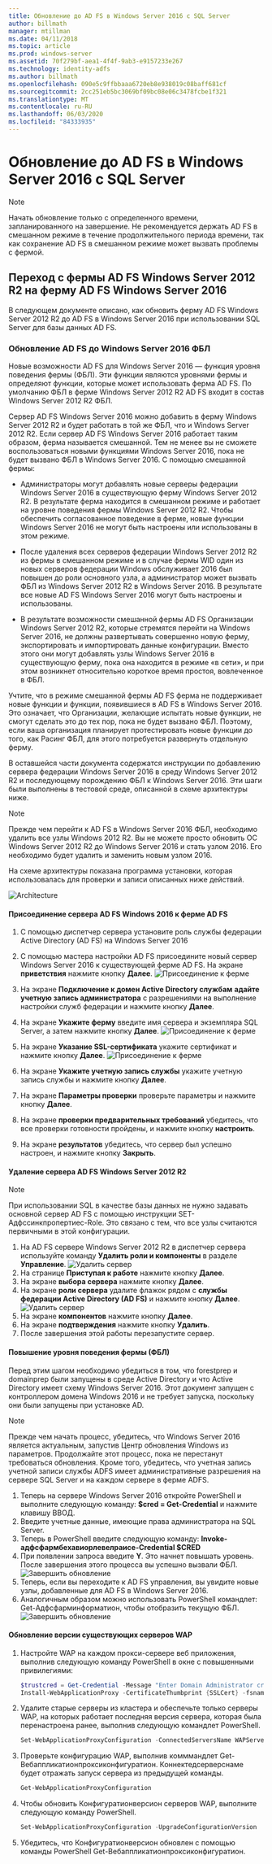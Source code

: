 ```yaml
---
title: Обновление до AD FS в Windows Server 2016 с SQL Server
author: billmath
manager: mtillman
ms.date: 04/11/2018
ms.topic: article
ms.prod: windows-server
ms.assetid: 70f279bf-aea1-4f4f-9ab3-e9157233e267
ms.technology: identity-adfs
ms.author: billmath
ms.openlocfilehash: 090e5c9ffbbaaa6720eb8e938019c08baff681cf
ms.sourcegitcommit: 2cc251eb5bc3069bf09bc08e06c3478fcbe1f321
ms.translationtype: MT
ms.contentlocale: ru-RU
ms.lasthandoff: 06/03/2020
ms.locfileid: "84333935"
---
```

# <a name="upgrading-to-ad-fs-in-windows-server-2016-with-sql-server"></a>Обновление до AD FS в Windows Server 2016 с SQL Server


> [!NOTE]  
> Начать обновление только с определенного времени, запланированного на завершение. Не рекомендуется держать AD FS в смешанном режиме в течение продолжительного периода времени, так как сохранение AD FS в смешанном режиме может вызвать проблемы с фермой.


## <a name="moving-from-a-windows-server-2012-r2-ad-fs-farm-to-a-windows-server-2016-ad-fs-farm"></a>Переход с фермы AD FS Windows Server 2012 R2 на ферму AD FS Windows Server 2016  
В следующем документе описано, как обновить ферму AD FS Windows Server 2012 R2 до AD FS в Windows Server 2016 при использовании SQL Server для базы данных AD FS.  

### <a name="upgrading-ad-fs-to-windows-server-2016-fbl"></a>Обновление AD FS до Windows Server 2016 ФБЛ  
Новые возможности AD FS для Windows Server 2016 — функция уровня поведения фермы (ФБЛ).   Эти функции являются уровнями фермы и определяют функции, которые может использовать ферма AD FS.   По умолчанию ФБЛ в ферме Windows Server 2012 R2 AD FS входит в состав Windows Server 2012 R2 ФБЛ.  

Сервер AD FS Windows Server 2016 можно добавить в ферму Windows Server 2012 R2 и будет работать в той же ФБЛ, что и Windows Server 2012 R2.  Если сервер AD FS Windows Server 2016 работает таким образом, ферма называется смешанной.  Тем не менее вы не сможете воспользоваться новыми функциями Windows Server 2016, пока не будет вызвано ФБЛ в Windows Server 2016.  С помощью смешанной фермы:  

-   Администраторы могут добавлять новые серверы федерации Windows Server 2016 в существующую ферму Windows Server 2012 R2.  В результате ферма находится в смешанном режиме и работает на уровне поведения фермы Windows Server 2012 R2.  Чтобы обеспечить согласованное поведение в ферме, новые функции Windows Server 2016 не могут быть настроены или использованы в этом режиме.  

-   После удаления всех серверов федерации Windows Server 2012 R2 из фермы в смешанном режиме и в случае фермы WID один из новых серверов федерации Windows обслуживает 2016 был повышен до роли основного узла, а администратор может вызвать ФБЛ из Windows Server 2012 R2 в Windows Server 2016.  В результате все новые AD FS Windows Server 2016 могут быть настроены и использованы.  

-   В результате возможности смешанной фермы AD FS Организации Windows Server 2012 R2, которые стремятся перейти на Windows Server 2016, не должны развертывать совершенно новую ферму, экспортировать и импортировать данные конфигурации.  Вместо этого они могут добавлять узлы Windows Server 2016 в существующую ферму, пока она находится в режиме «в сети», и при этом возникнет относительно короткое время простоя, вовлеченное в ФБЛ.  

Учтите, что в режиме смешанной фермы AD FS ферма не поддерживает новые функции и функции, появившиеся в AD FS в Windows Server 2016.  Это означает, что Организации, желающие испытать новые функции, не смогут сделать это до тех пор, пока не будет вызвано ФБЛ.  Поэтому, если ваша организация планирует протестировать новые функции до того, как Расинг ФБЛ, для этого потребуется развернуть отдельную ферму.  

В оставшейся части документа содержатся инструкции по добавлению сервера федерации Windows Server 2016 в среду Windows Server 2012 R2 и последующему порождению ФБЛ к Windows Server 2016.  Эти шаги были выполнены в тестовой среде, описанной в схеме архитектуры ниже.  

> [!NOTE]  
> Прежде чем перейти к AD FS в Windows Server 2016 ФБЛ, необходимо удалить все узлы Windows 2012 R2.  Вы не можете просто обновить ОС Windows Server 2012 R2 до Windows Server 2016 и стать узлом 2016.  Его необходимо будет удалить и заменить новым узлом 2016.  

На схеме архитектуры показана программа установки, которая использовалась для проверки и записи описанных ниже действий.

![Architecture](media/Upgrading-to-AD-FS-in-Windows-Server-2016-SQL/arch.png)


#### <a name="join-the-windows-2016-ad-fs-server-to-the-ad-fs-farm"></a>Присоединение сервера AD FS Windows 2016 к ферме AD FS

1.  С помощью диспетчер сервера установите роль службы федерации Active Directory (AD FS) на Windows Server 2016  

2.  С помощью мастера настройки AD FS присоедините новый сервер Windows Server 2016 к существующей ферме AD FS.  На экране **приветствия** нажмите кнопку **Далее**.
 ![Присоединение к ферме](media/Upgrading-to-AD-FS-in-Windows-Server-2016-SQL/configure1.png)  
3.  На экране **Подключение к домен Active Directory службам** **адайте учетную запись администратора** с разрешениями на выполнение настройки служб федерации и нажмите кнопку **Далее**.
4.  На экране **Укажите ферму** введите имя сервера и экземпляра SQL Server, а затем нажмите кнопку **Далее**.
![Присоединение к ферме](media/Upgrading-to-AD-FS-in-Windows-Server-2016-SQL/configure3.png)
5.  На экране **Указание SSL-сертификата** укажите сертификат и нажмите кнопку **Далее**.
![Присоединение к ферме](media/Upgrading-to-AD-FS-in-Windows-Server-2016-SQL/configure4.png)
6.  На экране **Укажите учетную запись службы** укажите учетную запись службы и нажмите кнопку **Далее**.
7.  На экране **Параметры проверки** проверьте параметры и нажмите кнопку **Далее**.
8.  На экране **проверки предварительных требований** убедитесь, что все проверки готовности пройдены, и нажмите кнопку **настроить**.
9.  На экране **результатов** убедитесь, что сервер был успешно настроен, и нажмите кнопку **Закрыть**.


#### <a name="remove-the-windows-server-2012-r2-ad-fs-server"></a>Удаление сервера AD FS Windows Server 2012 R2

>[!NOTE]
>При использовании SQL в качестве базы данных не нужно задавать основной сервер AD FS с помощью инструкции SET-Адфссинкпропертиес-Role.  Это связано с тем, что все узлы считаются первичными в этой конфигурации.

1.  На AD FS сервере Windows Server 2012 R2 в диспетчер сервера используйте команду **Удалить роли и компоненты** в разделе **Управление**.
![Удалить сервер](media/Upgrading-to-AD-FS-in-Windows-Server-2016-SQL/remove1.png)
2.  На странице **Приступая к работе** нажмите кнопку **Далее**.
3.  На экране **выбора сервера** нажмите кнопку **Далее**.
4.  На экране **роли сервера** удалите флажок рядом с **службы федерации Active Directory (AD FS)** и нажмите кнопку **Далее**.
![Удалить сервер](media/Upgrading-to-AD-FS-in-Windows-Server-2016-SQL/remove2.png)
5.  На экране **компонентов** нажмите кнопку **Далее**.
6.  На экране **подтверждения** нажмите кнопку **Удалить**.
7.  После завершения этой работы перезапустите сервер.

#### <a name="raise-the-farm-behavior-level-fbl"></a>Повышение уровня поведения фермы (ФБЛ)
Перед этим шагом необходимо убедиться в том, что forestprep и domainprep были запущены в среде Active Directory и что Active Directory имеет схему Windows Server 2016.  Этот документ запущен с контроллером домена Windows 2016 и не требует запуска, поскольку они были запущены при установке AD.

>[!NOTE]
>Прежде чем начать процесс, убедитесь, что Windows Server 2016 является актуальным, запустив Центр обновления Windows из параметров.  Продолжайте этот процесс, пока не перестанут требоваться обновления. Кроме того, убедитесь, что учетная запись учетной записи службы ADFS имеет административные разрешения на сервере SQL Server и на каждом сервере в ферме ADFS.

1. Теперь на сервере Windows Server 2016 откройте PowerShell и выполните следующую команду: **$cred = Get-Credential** и нажмите клавишу ВВОД.
2. Введите учетные данные, имеющие права администратора на SQL Server.
3. Теперь в PowerShell введите следующую команду: **Invoke-адфсфармбехавиорлевелраисе-Credential $CRED**
2. При появлении запроса введите **Y**.  Это начнет повышать уровень.  После завершения этого процесса вы успешно вызвали ФБЛ.  
![Завершить обновление](media/Upgrading-to-AD-FS-in-Windows-Server-2016-SQL/finish1.png)
3. Теперь, если вы переходите к AD FS управления, вы увидите новые узлы, добавленные для AD FS в Windows Server 2016.  
4. Аналогичным образом можно использовать PowerShell командлет: Get-Адфсфарминформатион, чтобы отобразить текущую ФБЛ.  
![Завершить обновление](media/Upgrading-to-AD-FS-in-Windows-Server-2016-SQL/finish2.png)

#### <a name="upgrade-the-configuration-version-of-existing-wap-servers"></a>Обновление версии существующих серверов WAP
1. Настройте WAP на каждом прокси-сервере веб приложения, выполнив следующую команду PowerShell в окне с повышенными привилегиями:  
    ```powershell
    $trustcred = Get-Credential -Message "Enter Domain Administrator credentials"
    Install-WebApplicationProxy -CertificateThumbprint {SSLCert} -fsname fsname -FederationServiceTrustCredential $trustcred  
    ```
2. Удалите старые серверы из кластера и обеспечьте только серверы WAP, на которых работает последняя версия сервера, которая была перенастроена ранее, выполнив следующую командлет PowerShell.
    ```powershell
    Set-WebApplicationProxyConfiguration -ConnectedServersName WAPServerName1, WAPServerName2
    ```
3. Проверьте конфигурацию WAP, выполнив комммандлет Get-Вебаппликатионпроксиконфигуратион. Коннектедсерверснаме будет отражать запуск сервера из предыдущей команды.
    ```powershell
    Get-WebApplicationProxyConfiguration
    ```
4. Чтобы обновить Конфигуратионверсион серверов WAP, выполните следующую команду PowerShell.
    ```powershell
    Set-WebApplicationProxyConfiguration -UpgradeConfigurationVersion
    ```
5. Убедитесь, что Конфигуратионверсион обновлен с помощью команды PowerShell Get-Вебаппликатионпроксиконфигуратион.
